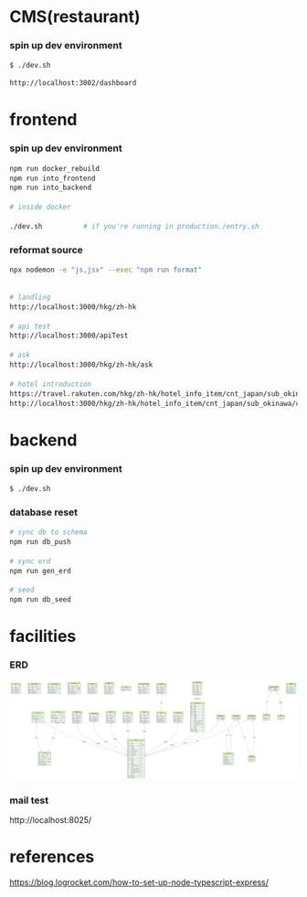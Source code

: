 # CMS(restaurant)

### spin up dev environment

```bash
$ ./dev.sh
```

```bash
http://localhost:3002/dashboard
```

# frontend

### spin up dev environment

```bash
npm run docker_rebuild
npm run into_frontend
npm run into_backend

# inside docker

./dev.sh          # if you're running in production./entry.sh
```

### reformat source

```bash
npx nodemon -e "js,jsx" --exec "npm run format"
```

```bash

# landling
http://localhost:3000/hkg/zh-hk

# api test
http://localhost:3000/apiTest

# ask
http://localhost:3000/hkg/zh-hk/ask

# hotel introduction
https://travel.rakuten.com/hkg/zh-hk/hotel_info_item/cnt_japan/sub_okinawa/cty_miyakojima_city/10123456795958
http://localhost:3000/hkg/zh-hk/hotel_info_item/cnt_japan/sub_okinawa/cty_miyakojima_city/10123456795958

```

# backend

### spin up dev environment

```bash
$ ./dev.sh
```

### database reset

```bash
# sync db to schema
npm run db_push

# sync erd
npm run gen_erd

# seed
npm run db_seed
```

# facilities

### ERD

![](./backend/prisma/erd.svg)

### mail test

http://localhost:8025/

# references

https://blog.logrocket.com/how-to-set-up-node-typescript-express/
